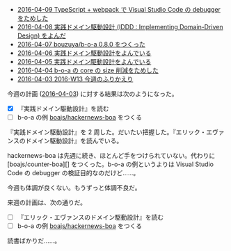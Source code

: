 - [2016-04-09 TypeScript + webpack で Visual Studio Code の debugger をためした][2016-04-09]
- [2016-04-08 実践ドメイン駆動設計 (IDDD : Implementing Domain-Driven Design) をよんだ][2016-04-08]
- [2016-04-07 bouzuya/b-o-a 0.8.0 をつくった][2016-04-07]
- [2016-04-06 実践ドメイン駆動設計をよんでいる][2016-04-06]
- [2016-04-05 実践ドメイン駆動設計をよんでいる][2016-04-05]
- [2016-04-04 b-o-a の core の size 削減をためした][2016-04-04]
- [2016-04-03 2016-W13 今週のふりかえり][2016-04-03]

今週の計画 ([2016-04-03][]) に対する結果は次のようになった。

- [x] 『実践ドメイン駆動設計』を読む
- [ ] b-o-a の例 [boajs/hackernews-boa][] をつくる

『実践ドメイン駆動設計』を 2 周した。だいたい把握した。『エリック・エヴァンスのドメイン駆動設計』を読んでいる。

hackernews-boa は先週に続き、ほとんど手をつけられていない。代わりに [boajs/counter-boa][] をつくった。b-o-a の例というよりは Visual Studio Code の debugger の検証目的なのだけど……。

今週も体調が良くない。もうずっと体調不良だ。

来週の計画は、次の通りだ。

- [ ] 『エリック・エヴァンスのドメイン駆動設計』を読む
- [ ] b-o-a の例 [boajs/hackernews-boa][] をつくる

読書ばかりだ……。

[2016-04-03]: http://blog.bouzuya.net/2016/04/03/
[2016-04-04]: http://blog.bouzuya.net/2016/04/04/
[2016-04-05]: http://blog.bouzuya.net/2016/04/05/
[2016-04-06]: http://blog.bouzuya.net/2016/04/06/
[2016-04-07]: http://blog.bouzuya.net/2016/04/07/
[2016-04-08]: http://blog.bouzuya.net/2016/04/08/
[2016-04-09]: http://blog.bouzuya.net/2016/04/09/
[boajs/hackernews-boa]: https://github.com/boajs/hackernews-boa
